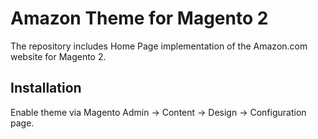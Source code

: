 # Amazon Theme for Magento 2

The repository includes Home Page implementation of the Amazon.com website for Magento 2.

## Installation

Enable theme via Magento Admin -> Content -> Design -> Configuration page.

